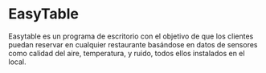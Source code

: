 # EasyTable
Easytable es un programa de escritorio con el objetivo de que los clientes puedan reservar en cualquier restaurante basándose en datos de sensores como calidad del aire, temperatura, y ruido, todos ellos instalados en el local.
